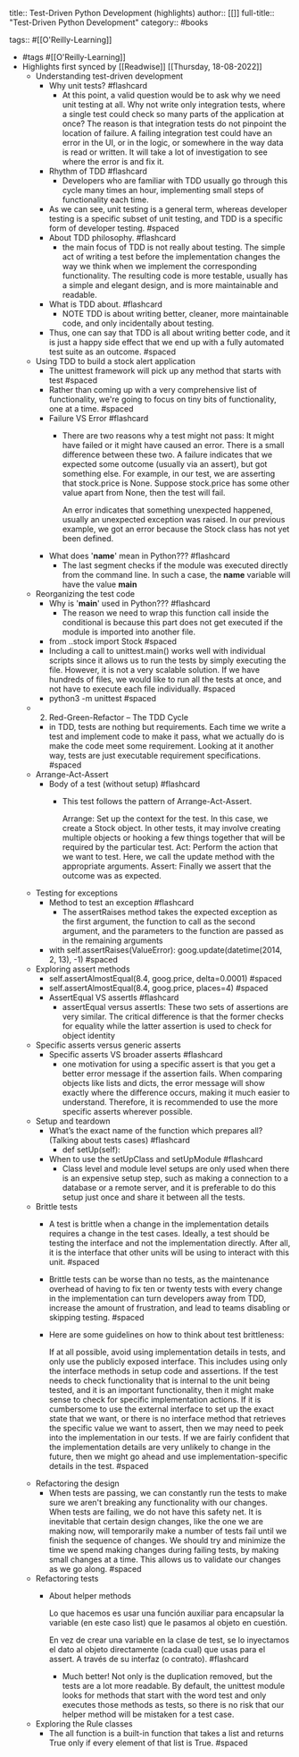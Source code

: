 title:: Test-Driven Python Development (highlights)
author:: [[]]
full-title:: "Test-Driven Python Development"
category:: #books

tags:: #[[O'Reilly-Learning]]

- #tags #[[O'Reilly-Learning]]
- Highlights first synced by [[Readwise]] [[Thursday, 18-08-2022]]
	- Understanding test-driven development
		- Why unit tests? #flashcard
			- At this point, a valid question would be to ask why we need unit testing at all. Why not write only integration tests, where a single test could check so many parts of the application at once? The reason is that integration tests do not pinpoint the location of failure. A failing integration test could have an error in the UI, or in the logic, or somewhere in the way data is read or written. It will take a lot of investigation to see where the error is and fix it.
		- Rhythm of TDD #flashcard
			- Developers who are familiar with TDD usually go through this cycle many times an hour, implementing small steps of functionality each time.
		- As we can see, unit testing is a general term, whereas developer testing is a specific subset of unit testing, and TDD is a specific form of developer testing. #spaced
		- About TDD philosophy. #flashcard
			- the main focus of TDD is not really about testing. The simple act of writing a test before the implementation changes the way we think when we implement the corresponding functionality. The resulting code is more testable, usually has a simple and elegant design, and is more maintainable and readable.
		- What is TDD about. #flashcard
			- NOTE
			  TDD is about writing better, cleaner, more maintainable code, and only incidentally about testing.
		- Thus, one can say that TDD is all about writing better code, and it is just a happy side effect that we end up with a fully automated test suite as an outcome. #spaced
	- Using TDD to build a stock alert application
		- The unittest framework will pick up any method that starts with test #spaced
		- Rather than coming up with a very comprehensive list of functionality, we're going to focus on tiny bits of functionality, one at a time. #spaced
		- Failure VS Error #flashcard
			- There are two reasons why a test might not pass: It might have failed or it might have caused an error. There is a small difference between these two. A failure indicates that we expected some outcome (usually via an assert), but got something else. For example, in our test, we are asserting that stock.price is None. Suppose stock.price has some other value apart from None, then the test will fail.
			  
			  An error indicates that something unexpected happened, usually an unexpected exception was raised. In our previous example, we got an error because the Stock class has not yet been defined.
		- What does '__name__' mean in Python??? #flashcard
			- The last segment checks if the module was executed directly from the command line. In such a case, the __name__ variable will have the value __main__
	- Reorganizing the test code
		- Why is '__main__' used in Python??? #flashcard
			- The reason we need to wrap this function call inside the conditional is because this part does not get executed if the module is imported into another file.
		- from ..stock import Stock #spaced
		- Including a call to unittest.main() works well with individual scripts since it allows us to run the tests by simply executing the file. However, it is not a very scalable solution. If we have hundreds of files, we would like to run all the tests at once, and not have to execute each file individually. #spaced
		- python3 -m unittest #spaced
	- 2. Red-Green-Refactor – The TDD Cycle
		- in TDD, tests are nothing but requirements. Each time we write a test and implement code to make it pass, what we actually do is make the code meet some requirement. Looking at it another way, tests are just executable requirement specifications. #spaced
	- Arrange-Act-Assert
		- Body of a test (without setup) #flashcard
			- This test follows the pattern of Arrange-Act-Assert.
			  
			  Arrange: Set up the context for the test. In this case, we create a Stock object. In other tests, it may involve creating multiple objects or hooking a few things together that will be required by the particular test.
			  Act: Perform the action that we want to test. Here, we call the update method with the appropriate arguments.
			  Assert: Finally we assert that the outcome was as expected.
	- Testing for exceptions
		- Method to test an exception #flashcard
			- The assertRaises method takes the expected exception as the first argument, the function to call as the second argument, and the parameters to the function are passed as in the remaining arguments
		- with self.assertRaises(ValueError):
		            goog.update(datetime(2014, 2, 13), -1) #spaced
	- Exploring assert methods
		- self.assertAlmostEqual(8.4, goog.price, delta=0.0001) #spaced
		- self.assertAlmostEqual(8.4, goog.price, places=4) #spaced
		- AssertEqual VS assertIs #flashcard
			- assertEqual versus assertIs: These two sets of assertions are very similar. The critical difference is that the former checks for equality while the latter assertion is used to check for object identity
	- Specific asserts versus generic asserts
		- Specific asserts VS broader asserts #flashcard
			- one motivation for using a specific assert is that you get a better error message if the assertion fails. When comparing objects like lists and dicts, the error message will show exactly where the difference occurs, making it much easier to understand. Therefore, it is recommended to use the more specific asserts wherever possible.
	- Setup and teardown
		- What’s the exact name of the function which prepares all? (Talking about tests cases) #flashcard
			- def setUp(self):
		- When to use the setUpClass and setUpModule #flashcard
			- Class level and module level setups are only used when there is an expensive setup step, such as making a connection to a database or a remote server, and it is preferable to do this setup just once and share it between all the tests.
	- Brittle tests
		- A test is brittle when a change in the implementation details requires a change in the test cases. Ideally, a test should be testing the interface and not the implementation directly. After all, it is the interface that other units will be using to interact with this unit. #spaced
		- Brittle tests can be worse than no tests, as the maintenance overhead of having to fix ten or twenty tests with every change in the implementation can turn developers away from TDD, increase the amount of frustration, and lead to teams disabling or skipping testing. #spaced
		- Here are some guidelines on how to think about test brittleness:
		  
		  If at all possible, avoid using implementation details in tests, and only use the publicly exposed interface. This includes using only the interface methods in setup code and assertions.
		  If the test needs to check functionality that is internal to the unit being tested, and it is an important functionality, then it might make sense to check for specific implementation actions.
		  If it is cumbersome to use the external interface to set up the exact state that we want, or there is no interface method that retrieves the specific value we want to assert, then we may need to peek into the implementation in our tests.
		  If we are fairly confident that the implementation details are very unlikely to change in the future, then we might go ahead and use implementation-specific details in the test. #spaced
	- Refactoring the design
		- When tests are passing, we can constantly run the tests to make sure we aren't breaking any functionality with our changes. When tests are failing, we do not have this safety net. It is inevitable that certain design changes, like the one we are making now, will temporarily make a number of tests fail until we finish the sequence of changes. We should try and minimize the time we spend making changes during failing tests, by making small changes at a time. This allows us to validate our changes as we go along. #spaced
	- Refactoring tests
		- About helper methods
		  
		  Lo que hacemos es usar una función auxiliar para encapsular la variable (en este caso list) que le pasamos al objeto en cuestión.
		  
		  En vez de crear una variable en la clase de test, se lo inyectamos el dato al objeto directamente (cada cual) que usas para el assert. A través de su interfaz (o contrato). #flashcard
			- Much better! Not only is the duplication removed, but the tests are a lot more readable. By default, the unittest module looks for methods that start with the word test and only executes those methods as tests, so there is no risk that our helper method will be mistaken for a test case.
	- Exploring the Rule classes
		- The all function is a built-in function that takes a list and returns True only if every element of that list is True. #spaced